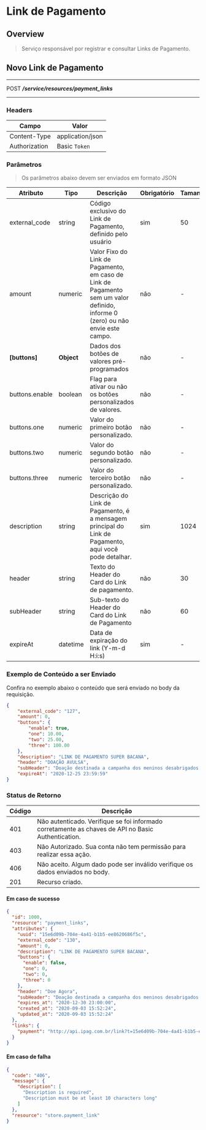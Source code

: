 # Link de Pagamento <!-- {docsify-ignore-all} -->

## Overview

> Serviço responsável por registrar e consultar Links de Pagamento.

## Novo Link de Pagamento
---
<span class="verb httpPOST">POST</span> ***/service/resources/payment_links***

---

### Headers

| Campo | Valor |
| ------------ | ------ |
| Content-Type | application/json |
| Authorization | Basic `Token`|

### Parâmetros 
> Os parâmetros abaixo devem ser enviados em formato JSON

|   Atributo  |   Tipo  |   Descrição  |   Obrigatório  |   Tamanho  |
|-|-|-|-|-|
|   external_code  |   string  |   Código exclusivo do Link de Pagamento, definido pelo usuário  |   sim  |   50  |
|   amount  |   numeric  |   Valor Fixo do Link de Pagamento, em caso de Link de Pagamento sem um valor definido, informe 0 (zero) ou não envie este campo.  |   não  |   -  |
|   **[buttons]**  |   **Object**  |   Dados dos botões de valores pré-programados  |   não  |   -  |
|   buttons.enable  |   boolean  |   Flag para ativar ou não os botões personalizados de valores.  |   não  |   -  |
|   buttons.one  |   numeric  |   Valor do primeiro botão personalizado.  |   não  |   -  |
|   buttons.two  |   numeric  |   Valor do segundo botão personalizado.  |   não  |   -  |
|   buttons.three  |   numeric  |   Valor do terceiro botão personalizado.  |   não  |   -  |
|   description  |   string  |   Descrição do Link de Pagamento, é a mensagem principal do Link de Pagamento, aqui você pode detalhar.  |   sim  |   1024  |
|   header  |   string  |   Texto do Header do Card do Link de pagamento.  |   não  |   30  |
|   subHeader  |   string  |   Sub-texto do Header do Card do Link de Pagamento  |   não  |   60  |
|   expireAt  |   datetime  |   Data de expiração do link (Y-m-d H:i:s)  |   sim  |   -  |

### Exemplo de Conteúdo a ser Enviado
Confira no exemplo abaixo o conteúdo que será enviado no body da requisição.

```json
{
	"external_code": "127",
	"amount": 0,
	"buttons": {
		"enable": true,
		"one": 10.00,
		"two": 25.00,
		"three": 100.00
	},
	"description": "LINK DE PAGAMENTO SUPER BACANA",
	"header": "DOAÇÃO AVULSA",
	"subHeader": "Doação destinada a campanha dos meninos desabrigados do Vale do Ribeira",
	"expireAt": "2020-12-25 23:59:59"
}
```

### Status de Retorno
|   Código  |   Descrição                                                                                           |
|-----------|-------------------------------------------------------------------------------------------------------|
|   401     |   Não autenticado. Verifique se foi informado corretamente as chaves de API no Basic Authentication.  |
|   403     |   Não Autorizado. Sua conta não tem permissão para realizar essa ação.                                |
|   406     |   Não aceito. Algum dado pode ser inválido verifique os dados enviados no body.                       |
|   201     |   Recurso criado.    |

#### Em caso de sucesso

```json
{
  "id": 1000,
  "resource": "payment_links",
  "attributes": {
    "uuid": "15e6d09b-704e-4a41-b1b5-ee8620686f5c",
    "external_code": "130",
    "amount": 0,
    "description": "LINK DE PAGAMENTO SUPER BACANA",
    "buttons": {
      "enable": false,
      "one": 0,
      "two": 0,
      "three": 0
    },
    "header": "Doe Agora",
    "subHeader": "Doação destinada a campanha dos meninos desabrigados do Vale do Ribeira",
    "expires_at": "2020-12-30 23:00:00",
    "created_at": "2020-09-03 15:52:24",
    "updated_at": "2020-09-03 15:52:24"
  },
  "links": {
    "payment": "http://api.ipag.com.br/link?t=15e6d09b-704e-4a41-b1b5-ee8620686f5c"
  }
}
```

#### Em caso de falha

```json
{
  "code": "406",
  "message": {
    "description": [
      "Description is required",
      "Description must be at least 10 characters long"
    ]
  },
  "resource": "store.payment_link"
}
```